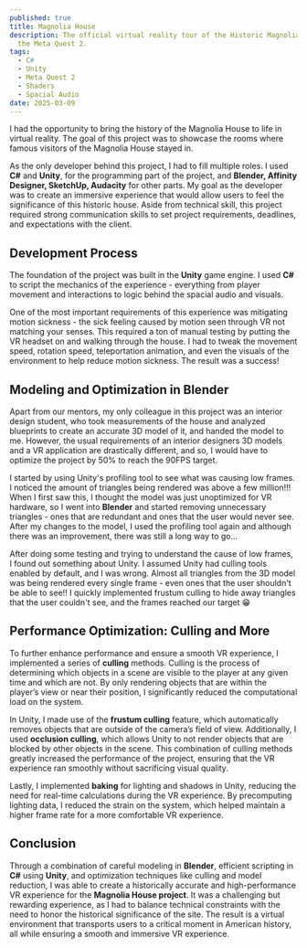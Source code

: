 ```yaml
---
published: true
title: Magnolia House
description: The official virtual reality tour of the Historic Magnolia House on
  the Meta Quest 2.
tags:
  - C#
  - Unity
  - Meta Quest 2
  - Shaders
  - Spacial Audio
date: 2025-03-09
---
```

I had the opportunity to bring the history of the Magnolia House to life in virtual reality. The goal of this project was to showcase the rooms where famous visitors of the Magnolia House stayed in.

As the only developer behind this project, I had to fill multiple roles. I used **C#** and **Unity**, for the programming part of the project, and **Blender, Affinity Designer, SketchUp, Audacity** for other parts. My goal as the developer was to create an immersive experience that would allow users to feel the significance of this historic house. Aside from technical skill, this project required strong communication skills to set project requirements, deadlines, and expectations with the client.

## Development Process

The foundation of the project was built in the **Unity** game engine. I used **C#** to script the mechanics of the experience - everything from player movement and interactions to logic behind the spacial audio and visuals.

One of the most important requirements of this experience was mitigating motion sickness - the sick feeling caused by motion seen through VR not matching your senses. This required a ton of manual testing by putting the VR headset on and walking through the house. I had to tweak the movement speed, rotation speed, teleportation animation, and even the visuals of the environment to help reduce motion sickness. The result was a success!

## Modeling and Optimization in Blender

Apart from our mentors, my only colleague in this project was an interior design student, who took measurements of the house and analyzed blueprints to create an accurate 3D model of it, and handed the model to me. However, the usual requirements of an interior designers 3D models and a VR application are drastically different, and so, I would have to optimize the project by 50% to reach the 90FPS target.

I started by using Unity's profiling tool to see what was causing low frames. I noticed the amount of triangles being rendered was above a few million!!! When I first saw this, I thought the model was just unoptimized for VR hardware, so I went into **Blender** and started removing unnecessary triangles - ones that are redundant and ones that the user would never see. After my changes to the model, I used the profiling tool again and although there was an improvement, there was still a long way to go...

After doing some testing and trying to understand the cause of low frames, I found out something about Unity. I assumed Unity had culling tools enabled by default, and I was wrong. Almost all triangles from the 3D model was being rendered every single frame - even ones that the user shouldn't be able to see!! I quickly implemented frustum culling to hide away triangles that the user couldn't see, and the frames reached our target 😁

## Performance Optimization: Culling and More

To further enhance performance and ensure a smooth VR experience, I implemented a series of **culling** methods. Culling is the process of determining which objects in a scene are visible to the player at any given time and which are not. By only rendering objects that are within the player’s view or near their position, I significantly reduced the computational load on the system.

In Unity, I made use of the **frustum culling** feature, which automatically removes objects that are outside of the camera’s field of view. Additionally, I used **occlusion culling**, which allows Unity to not render objects that are blocked by other objects in the scene. This combination of culling methods greatly increased the performance of the project, ensuring that the VR experience ran smoothly without sacrificing visual quality.

Lastly, I implemented **baking** for lighting and shadows in Unity, reducing the need for real-time calculations during the VR experience. By precomputing lighting data, I reduced the strain on the system, which helped maintain a higher frame rate for a more comfortable VR experience.

## Conclusion

Through a combination of careful modeling in **Blender**, efficient scripting in **C#** using **Unity**, and optimization techniques like culling and model reduction, I was able to create a historically accurate and high-performance VR experience for the **Magnolia House project**. It was a challenging but rewarding experience, as I had to balance technical constraints with the need to honor the historical significance of the site. The result is a virtual environment that transports users to a critical moment in American history, all while ensuring a smooth and immersive VR experience.